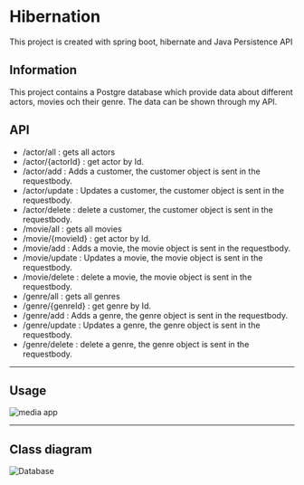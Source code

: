 # Hibernation
This project is created with spring boot, hibernate and Java Persistence API


## Information
This project contains a Postgre database which provide data about different actors, movies och their genre.
The data can be shown through my API.


## API
* /actor/all : gets all actors
* /actor/{actorId} : get actor by Id.
* /actor/add : Adds a customer, the customer object is sent in the requestbody.
* /actor/update : Updates a customer, the customer object is sent in the requestbody.
* /actor/delete : delete a customer, the customer object is sent in the requestbody.
* /movie/all : gets all movies
* /movie/{movieId} : get actor by Id.
* /movie/add : Adds a movie, the movie object is sent in the requestbody.
* /movie/update : Updates a movie, the movie object is sent in the requestbody.
* /movie/delete : delete a movie, the movie object is sent in the requestbody.
* /genre/all : gets all genres
* /genre/{genreId}   : get genre by Id.
* /genre/add : Adds a genre, the genre object is sent in the requestbody.
* /genre/update : Updates a genre, the genre object is sent in the requestbody.
* /genre/delete : delete a genre, the genre object is sent in the requestbody.


---------------------------------------------------------------------------------------------------------------------------------------------------------------

## Usage
![media app](https://user-images.githubusercontent.com/43730807/97101931-a5ac2480-16a1-11eb-8693-f4d791588ac9.gif)


---------------------------------------------------------------------------------------------------------------------------------------------------------------
## Class diagram
![Database](https://user-images.githubusercontent.com/43730807/97101986-ee63dd80-16a1-11eb-9e65-a9733308a6ec.png)

